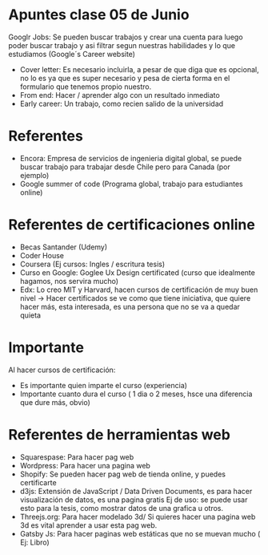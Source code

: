# Apuntes clase 05 de Junio 

Googlr Jobs: Se pueden buscar trabajos y crear una cuenta para luego poder buscar trabajo y asi filtrar segun nuestras habilidades y lo que estudiamos (Google´s Career website) 
- Cover letter: Es necesario incluirla, a pesar de que diga que es opcional, no lo es ya que es super necesario y pesa de cierta forma en el formulario que tenemos propio nuestro.
- From end: Hacer / aprender algo con un resultado inmediato
- Early career: Un trabajo, como recien salido de la universidad

# Referentes 
- Encora: Empresa de servicios de ingenieria digital global, se puede buscar trabajo para trabajar desde Chile pero para Canada (por ejemplo)
- Google summer of code (Programa global, trabajo para estudiantes online)

# Referentes de certificaciones online
- Becas Santander (Udemy)
- Coder House
- Coursera (Ej cursos: Ingles / escritura tesis)
- Curso en Google: Goglee Ux Design certificated (curso que idealmente hagamos, nos servira mucho)
- Edx: Lo creo MIT y Harvard, hacen cursos de certificación de muy buen nivel
-> Hacer certificados se ve como que tiene iniciativa, que quiere hacer más, esta interesada, es una persona que no se va a quedar quieta

# Importante
Al hacer cursos de certificación: 
- Es importante quien imparte el curso (experiencia)
- Importante cuanto dura el curso ( 1 dia o 2 meses, hsce una diferencia que dure más, obvio)


# Referentes de herramientas web
- Squarespase: Para hacer pag web
- Wordpress: Para hacer una pagina web
- Shopify: Se pueden hacer pag web de tienda online, y puedes certificarte
- d3js: Extensión de JavaScript / Data Driven Documents, es para hacer visualización de datos, es una pagina gratis 
Ej de uso: se puede usar esto para la tesis, como mostrar datos de una grafica u otros.
- Threejs.org: Para hacer modelado 3d/ Si quieres hacer una pagina web 3d es vital aprender a usar esta pag web.
- Gatsby Js: Para hacer paginas web estáticas que no se muevan mucho ( Ej: Libro)
